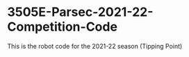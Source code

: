 # 3505E-Parsec-2021-22-Competition-Code
 This is the robot code for the 2021-22 season (Tipping Point)
